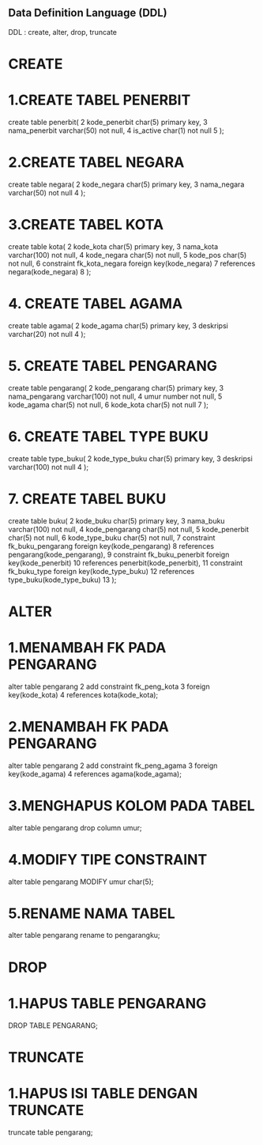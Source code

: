 ## Data Definition Language (DDL)

DDL : create, alter, drop, truncate

# CREATE

# 1.CREATE TABEL PENERBIT

create table penerbit(
2 kode_penerbit char(5) primary key,
3 nama_penerbit varchar(50) not null,
4 is_active char(1) not null
5 );

# 2.CREATE TABEL NEGARA

create table negara(
2 kode_negara char(5) primary key,
3 nama_negara varchar(50) not null
4 );

# 3.CREATE TABEL KOTA

create table kota(
2 kode_kota char(5) primary key,
3 nama_kota varchar(100) not null,
4 kode_negara char(5) not null,
5 kode_pos char(5) not null,
6 constraint fk_kota_negara foreign key(kode_negara)
7 references negara(kode_negara)
8 );

# 4. CREATE TABEL AGAMA

create table agama(
2 kode_agama char(5) primary key,
3 deskripsi varchar(20) not null
4 );

# 5. CREATE TABEL PENGARANG

create table pengarang(
2 kode_pengarang char(5) primary key,
3 nama_pengarang varchar(100) not null,
4 umur number not null,
5 kode_agama char(5) not null,
6 kode_kota char(5) not null
7 );

# 6. CREATE TABEL TYPE BUKU

create table type_buku(
2 kode_type_buku char(5) primary key,
3 deskripsi varchar(100) not null
4 );

# 7. CREATE TABEL BUKU

create table buku(
2 kode_buku char(5) primary key,
3 nama_buku varchar(100) not null,
4 kode_pengarang char(5) not null,
5 kode_penerbit char(5) not null,
6 kode_type_buku char(5) not null,
7 constraint fk_buku_pengarang foreign key(kode_pengarang)
8 references pengarang(kode_pengarang),
9 constraint fk_buku_penerbit foreign key(kode_penerbit)
10 references penerbit(kode_penerbit),
11 constraint fk_buku_type foreign key(kode_type_buku)
12 references type_buku(kode_type_buku)
13 );

# ALTER

# 1.MENAMBAH FK PADA PENGARANG

alter table pengarang
2 add constraint fk_peng_kota
3 foreign key(kode_kota)
4 references kota(kode_kota);

# 2.MENAMBAH FK PADA PENGARANG

alter table pengarang
2 add constraint fk_peng_agama
3 foreign key(kode_agama)
4 references agama(kode_agama);

# 3.MENGHAPUS KOLOM PADA TABEL

alter table pengarang
drop column umur;

# 4.MODIFY TIPE CONSTRAINT

alter table pengarang
MODIFY umur char(5);

# 5.RENAME NAMA TABEL

alter table pengarang
rename to pengarangku;

# DROP

# 1.HAPUS TABLE PENGARANG

DROP TABLE PENGARANG;

# TRUNCATE

# 1.HAPUS ISI TABLE DENGAN TRUNCATE

truncate table pengarang;
